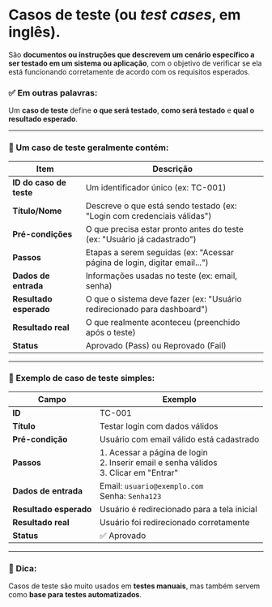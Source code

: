 # **Casos de teste** (ou *test cases*, em inglês).

São **documentos ou instruções que descrevem um cenário específico a ser testado em um sistema ou aplicação**, com o objetivo de verificar se ela está funcionando corretamente de acordo com os requisitos esperados.

### ✅ Em outras palavras:

Um **caso de teste** define **o que será testado**, **como será testado** e **qual o resultado esperado**.

---

### 🧩 Um caso de teste geralmente contém:

| Item                    | Descrição                                                                 |
| ----------------------- | ------------------------------------------------------------------------- |
| **ID do caso de teste** | Um identificador único (ex: TC-001)                                       |
| **Título/Nome**         | Descreve o que está sendo testado (ex: "Login com credenciais válidas")   |
| **Pré-condições**       | O que precisa estar pronto antes do teste (ex: "Usuário já cadastrado")   |
| **Passos**              | Etapas a serem seguidas (ex: "Acessar página de login, digitar email...") |
| **Dados de entrada**    | Informações usadas no teste (ex: email, senha)                            |
| **Resultado esperado**  | O que o sistema deve fazer (ex: "Usuário redirecionado para dashboard")   |
| **Resultado real**      | O que realmente aconteceu (preenchido após o teste)                       |
| **Status**              | Aprovado (Pass) ou Reprovado (Fail)                                       |

---

### 📌 Exemplo de caso de teste simples:

| Campo                  | Exemplo                                                                                   |
| ---------------------- | ----------------------------------------------------------------------------------------- |
| **ID**                 | TC-001                                                                                    |
| **Título**             | Testar login com dados válidos                                                            |
| **Pré-condição**       | Usuário com email válido está cadastrado                                                  |
| **Passos**             | 1. Acessar a página de login<br>2. Inserir email e senha válidos<br>3. Clicar em "Entrar" |
| **Dados de entrada**   | Email: `usuario@exemplo.com`<br>Senha: `Senha123`                                         |
| **Resultado esperado** | Usuário é redirecionado para a tela inicial                                               |
| **Resultado real**     | Usuário foi redirecionado corretamente                                                    |
| **Status**             | ✅ Aprovado                                                                                |

---

### 📎 Dica:

Casos de teste são muito usados em **testes manuais**, mas também servem como **base para testes automatizados**.

